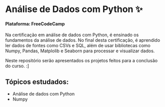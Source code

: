 # Análise de Dados com Python ✨

<h4> Plataforma: FreeCodeCamp </h4>

Na certificação em análise de dados com Python, é ensinado os fundamentos da análise de dados. No final desta certificação, é aprendido ler dados de fontes como CSVs e SQL, além de usar bibliotecas como Numpy, Pandas, Matplolib e Seaborn para processar e visualizar dados.

Neste repositório serão apresentados os projetos feitos para a conclusão do curso. :]

<h2>Tópicos estudados: </h2>

- Análise de dados com Python
- Numpy
